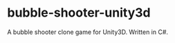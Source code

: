 bubble-shooter-unity3d
======================

A bubble shooter clone game for Unity3D. Written in C#.
